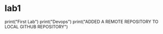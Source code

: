 # lab1
print("First Lab")
print("Devops")
print("ADDED A REMOTE REPOSITORY TO LOCAL GITHUB REPOSITORY")

